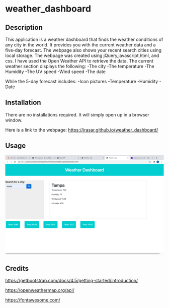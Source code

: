 # weather_dashboard


## Description 

This application is a weather dashboard that finds the weather conditions of any city in the world. It provides you with the current weather data and a five-day forecast. The webpage also shows your recent search cities using local storage. The webpage was created using jQuery,javascript,html, and css. I have used the Open Weather API to retrieve the data. The current weather section displays the following:
-The city
-The temperature
-The Humidity
-The UV speed
-Wind speed
-The date

While the 5-day forecast includes:
-Icon pictures
-Temperature
-Humidity 
-Date



## Installation

There are no installations required. It will simply open up in a browser window.

Here is a link to the webpage:
 https://irasar.github.io/weather_dashboard/

## Usage 

![alt text](assets/weather.png)


## Credits
https://getbootstrap.com/docs/4.5/getting-started/introduction/

https://openweathermap.org/api/

https://fontawesome.com/











